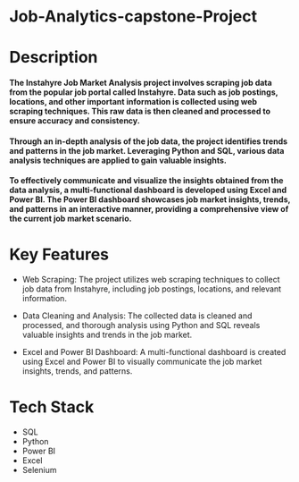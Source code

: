 # Job-Analytics-capstone-Project

# Description
#### The Instahyre Job Market Analysis project involves scraping job data from the popular job portal called Instahyre. Data such as job postings, locations, and other important information is collected using web scraping techniques. This raw data is then cleaned and processed to ensure accuracy and consistency.

#### Through an in-depth analysis of the job data, the project identifies trends and patterns in the job market. Leveraging Python and SQL, various data analysis techniques are applied to gain valuable insights.

#### To effectively communicate and visualize the insights obtained from the data analysis, a multi-functional dashboard is developed using Excel and Power BI. The Power BI dashboard showcases job market insights, trends, and patterns in an interactive manner, providing a comprehensive view of the current job market scenario.

# Key Features
* Web Scraping: The project utilizes web scraping techniques to collect job data from Instahyre, including job postings, locations, and relevant information.

* Data Cleaning and Analysis: The collected data is cleaned and processed, and thorough analysis using Python and SQL reveals valuable insights and trends in the job market.

* Excel and Power BI Dashboard: A multi-functional dashboard is created using Excel and Power BI to visually communicate the job market insights, trends, and patterns.

# Tech Stack
- SQL
- Python
- Power BI
- Excel
- Selenium

